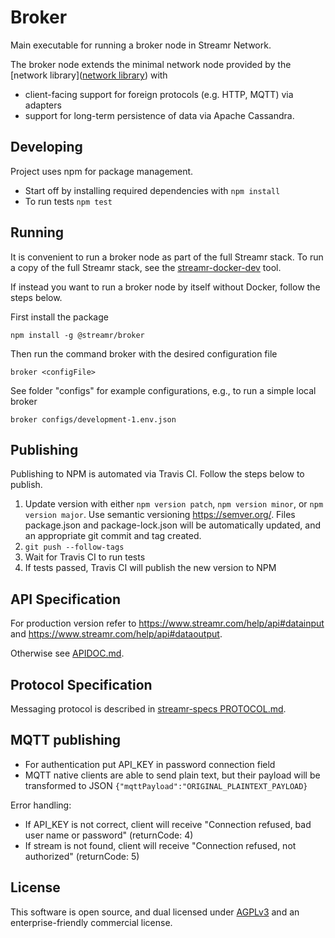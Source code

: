 # Broker

Main executable for running a broker node in Streamr Network.

The broker node extends the minimal network node provided by the
[network library]([network library](https://github.com/streamr-dev/network)) with
- client-facing support for foreign protocols (e.g. HTTP, MQTT) via adapters
- support for long-term persistence of data via Apache Cassandra.

## Developing
Project uses npm for package management.

- Start off by installing required dependencies with `npm install`
- To run tests `npm test`

## Running
It is convenient to run a broker node as part of the full Streamr stack.
To run a copy of the full Streamr stack, see the
[streamr-docker-dev](https://github.com/streamr-dev/streamr-docker-dev) tool.

If instead you want to run a broker node by itself without Docker, follow the steps below.

First install the package
```
npm install -g @streamr/broker
```
Then run the command broker with the desired configuration file
```
broker <configFile>
```
See folder "configs" for example configurations, e.g., to run a simple local broker
```
broker configs/development-1.env.json
```

## Publishing

Publishing to NPM is automated via Travis CI. Follow the steps below to publish.

1. Update version with either `npm version patch`, `npm version minor`, or `npm version major`. Use semantic versioning
https://semver.org/. Files package.json and package-lock.json will be automatically updated, and an appropriate git commit and tag created. 
2. `git push --follow-tags`
3. Wait for Travis CI to run tests
4. If tests passed, Travis CI will publish the new version to NPM

## API Specification

For production version refer to https://www.streamr.com/help/api#datainput and https://www.streamr.com/help/api#dataoutput.

Otherwise see [APIDOC.md](APIDOC.md).

## Protocol Specification

Messaging protocol is described in [streamr-specs PROTOCOL.md](https://github.com/streamr-dev/streamr-specs/blob/master/PROTOCOL.md).

## MQTT publishing

- For authentication put API_KEY in password connection field
- MQTT native clients are able to send plain text, but their payload will be transformed to JSON
`{"mqttPayload":"ORIGINAL_PLAINTEXT_PAYLOAD}`

Error handling:
- If API_KEY is not correct, client will receive "Connection refused, bad user name or password" (returnCode: 4)
- If stream is not found, client will receive "Connection refused, not authorized" (returnCode: 5)


## License

This software is open source, and dual licensed under [AGPLv3](https://www.gnu.org/licenses/agpl.html) and an enterprise-friendly commercial license.
